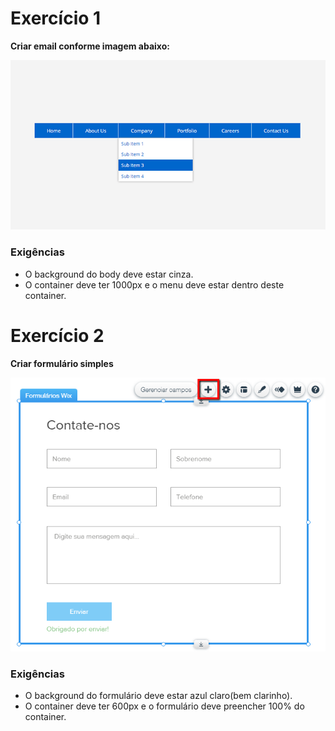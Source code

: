 # Exercício 1

__Criar email conforme imagem abaixo:__

![alt text](./images/menu.png "Primeiro menu")

### Exigências

* O background do body deve estar cinza.
* O container deve ter 1000px e o menu deve estar dentro deste container.

# Exercício 2

__Criar formulário simples__

![alt text](./images/formulario.png "Primeiro formulário")

### Exigências

* O background do formulário deve estar azul claro(bem clarinho).
* O container deve ter 600px e o formulário deve preencher 100% do container.